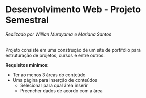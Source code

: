 # Desenvolvimento Web - Projeto Semestral
###### Realizado por Willian Murayama e Mariana Santos
Projeto consiste em uma construção de um site de portifólio para estruturação de projetos, cursos e entre outros.

**Requisitos minimos:**
- Ter ao menos 3 áreas do conteúdo
- Uma página para inserção de conteúdos
  - Selecionar para qual área inserir
  - Preencher dados de acordo com a área
